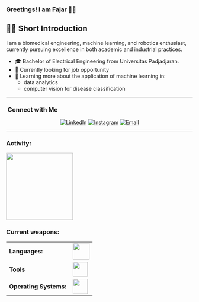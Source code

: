 <link rel="stylesheet" type='text/css' href="https://cdn.jsdelivr.net/gh/devicons/devicon@latest/devicon.min.css" />

### Greetings! I am Fajar 🙋‍♂️

## 👨‍🏫 Short Introduction

I am a biomedical engineering, machine learning, and robotics enthusiast, currently pursuing excellence in both academic and industrial practices.

- 🎓 Bachelor of Electrical Engineering from Universitas Padjadjaran.
- 💼 Currently looking for job opportunity
- 📖 Learning more about the application of machine learning in: 
    - data analytics
    - computer vision for disease classification

---

<h3>  &nbsp;Connect with Me </h3>

<p align="center">
<a href="https://www.linkedin.com/in/fajarwiraa/"><img alt="LinkedIn" src="https://img.shields.io/badge/LinkedIn-fajarwiraa-blue?style=flat-square&logo=linkedin"></a>
<a href="https://www.instagram.com/fajar.wira.a/"><img alt="Instagram" src="https://img.shields.io/badge/Instagram-fajar.wira.a-blue?style=flat-square&logo=instagram"></a>
<a href="mailto:fajar.wira.a@gmail.com"><img alt="Email" src="https://img.shields.io/badge/Email-fajar.wira.a@gmail.com-blue?style=flat-square&logo=gmail"></a>
</p>

---

<h3 align="left">Activity:</h3>
<a href="https://github.com/aeoncyr">
  <img height="180em" src="https://github-readme-stats.vercel.app/api/top-langs/?username=aeoncyr&theme=buefy&layout=compact&hide=jupyter%20notebook" />
</a>

<h3 align="left">Current weapons:</h3>
<table>
    <tr>
        <td style="font-weight: bold; padding-right: 10px; vertical-align: center; border: none;">Languages:</td>
        <td><img height="45" src="https://skillicons.dev/icons?i=c,python,javascript,html"/></td>
    </tr>
    <tr>
        <td style="font-weight: bold; padding-right: 10px; vertical-align: center;">Tools</td>
        <td><img height="40" src="https://skillicons.dev/icons?i=vscode,pycharm,github,git,docker,gcp,tensorflow,opencv,mysql"/></td>
    </tr>
    <tr>
        <td style="font-weight: bold; padding-right: 10px; vertical-align: center; border: none;">Operating Systems:</td>
        <td><img height="40" src="https://skillicons.dev/icons?i=windows,ubuntu"/></td>
    </tr>
</table>
